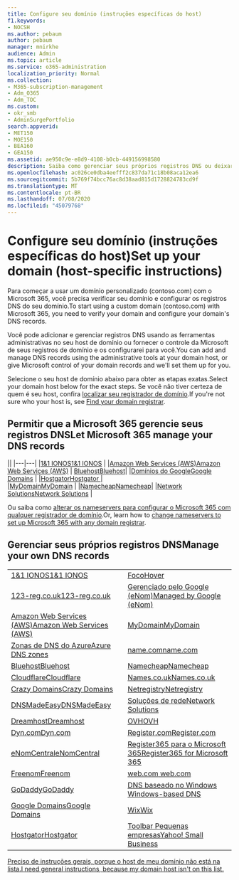 ```yaml
---
title: Configure seu domínio (instruções específicas do host)
f1.keywords:
- NOCSH
ms.author: pebaum
author: pebaum
manager: mnirkhe
audience: Admin
ms.topic: article
ms.service: o365-administration
localization_priority: Normal
ms.collection:
- M365-subscription-management
- Adm_O365
- Adm_TOC
ms.custom:
- okr_smb
- AdminSurgePortfolio
search.appverid:
- MET150
- MOE150
- BEA160
- GEA150
ms.assetid: ae950c9e-e8d9-4108-b0cb-449156998580
description: Saiba como gerenciar seus próprios registros DNS ou deixar que a Microsoft gerencie seus registros DNS para você.
ms.openlocfilehash: ac026ce0dba4eefff2c837da71c18b08aca12ea6
ms.sourcegitcommit: 5b769f74bcc76ac8d38aad815d1728824783cd9f
ms.translationtype: MT
ms.contentlocale: pt-BR
ms.lasthandoff: 07/08/2020
ms.locfileid: "45079768"
---
```

# <a name="set-up-your-domain-host-specific-instructions"></a><span data-ttu-id="43d34-103">Configure seu domínio (instruções específicas do host)</span><span class="sxs-lookup"><span data-stu-id="43d34-103">Set up your domain (host-specific instructions)</span></span>

<span data-ttu-id="43d34-104">Para começar a usar um domínio personalizado (contoso.com) com o Microsoft 365, você precisa verificar seu domínio e configurar os registros DNS do seu domínio.</span><span class="sxs-lookup"><span data-stu-id="43d34-104">To start using a custom domain (contoso.com) with Microsoft 365, you need to verify your domain and configure your domain's DNS records.</span></span> 
  
<span data-ttu-id="43d34-105">Você pode adicionar e gerenciar registros DNS usando as ferramentas administrativas no seu host de domínio ou fornecer o controle da Microsoft de seus registros de domínio e os configurarei para você.</span><span class="sxs-lookup"><span data-stu-id="43d34-105">You can add and manage DNS records using the administrative tools at your domain host, or give Microsoft control of your domain records and we'll set them up for you.</span></span>
  
<span data-ttu-id="43d34-106">Selecione o seu host de domínio abaixo para obter as etapas exatas.</span><span class="sxs-lookup"><span data-stu-id="43d34-106">Select your domain host below for the exact steps.</span></span> <span data-ttu-id="43d34-107">Se você não tiver certeza de quem é seu host, confira [localizar seu registrador de domínio](find-your-domain-registrar.md).</span><span class="sxs-lookup"><span data-stu-id="43d34-107">If you're not sure who your host is, see [Find your domain registrar](find-your-domain-registrar.md).</span></span>
  

## <a name="let-microsoft-365-manage-your-dns-records"></a><span data-ttu-id="43d34-108">Permitir que a Microsoft 365 gerencie seus registros DNS</span><span class="sxs-lookup"><span data-stu-id="43d34-108">Let Microsoft 365 manage your DNS records</span></span>

||
|---|---|
|[<span data-ttu-id="43d34-109">1&1 IONOS</span><span class="sxs-lookup"><span data-stu-id="43d34-109">1&1 IONOS</span></span>](../dns/change-nameservers-at-1-1-internet.md) |
|[<span data-ttu-id="43d34-110">Amazon Web Services (AWS)</span><span class="sxs-lookup"><span data-stu-id="43d34-110">Amazon Web Services (AWS)</span></span>](../dns/change-nameservers-at-aws.md) |
 [<span data-ttu-id="43d34-111">Bluehost</span><span class="sxs-lookup"><span data-stu-id="43d34-111">Bluehost</span></span>](../dns/change-nameservers-at-bluehost.md)|
|[<span data-ttu-id="43d34-112">Domínios do Google</span><span class="sxs-lookup"><span data-stu-id="43d34-112">Google   Domains</span></span>](../dns/change-nameservers-at-google-domains.md) |
|[<span data-ttu-id="43d34-113">Hostgator</span><span class="sxs-lookup"><span data-stu-id="43d34-113">Hostgator   </span></span>](../dns/change-nameservers-at-hostgator.md)  |  
|[<span data-ttu-id="43d34-114">MyDomain</span><span class="sxs-lookup"><span data-stu-id="43d34-114">MyDomain</span></span>](../dns/change-nameservers-at-mydomain.md) | 
|[<span data-ttu-id="43d34-115">Namecheap</span><span class="sxs-lookup"><span data-stu-id="43d34-115">Namecheap</span></span>](../dns/change-nameservers-at-namecheap.md)|
|[<span data-ttu-id="43d34-116">Network Solutions</span><span class="sxs-lookup"><span data-stu-id="43d34-116">Network Solutions</span></span>](../dns/change-nameservers-at-network-solutions.md) |  

<span data-ttu-id="43d34-117">Ou saiba como [alterar os nameservers para configurar o Microsoft 365 com qualquer registrador de domínio](change-nameservers-at-any-domain-registrar.md).</span><span class="sxs-lookup"><span data-stu-id="43d34-117">Or, learn how to [change nameservers to set up Microsoft 365 with any domain registrar](change-nameservers-at-any-domain-registrar.md).</span></span>

## <a name="manage-your-own-dns-records"></a><span data-ttu-id="43d34-118">Gerenciar seus próprios registros DNS</span><span class="sxs-lookup"><span data-stu-id="43d34-118">Manage your own DNS records</span></span>

|                           |                          |
|---------------------------|--------------------------|
| [<span data-ttu-id="43d34-119">1&1 IONOS</span><span class="sxs-lookup"><span data-stu-id="43d34-119">1&1 IONOS</span></span>](../dns/create-dns-records-at-1-1-internet.md) | [<span data-ttu-id="43d34-120">Foco</span><span class="sxs-lookup"><span data-stu-id="43d34-120">Hover</span></span>](../dns/create-dns-records-at-hover.md) |
| [<span data-ttu-id="43d34-121">123-reg.co.uk</span><span class="sxs-lookup"><span data-stu-id="43d34-121">123-reg.co.uk</span></span>](../dns/create-dns-records-at-123-reg-co-uk.md) | [<span data-ttu-id="43d34-122">Gerenciado pelo Google (eNom)</span><span class="sxs-lookup"><span data-stu-id="43d34-122">Managed   by Google (eNom)</span></span>](../dns/create-dns-records-for-domain-managed-by-google-enom.md)|
| [<span data-ttu-id="43d34-123">Amazon Web Services (AWS)</span><span class="sxs-lookup"><span data-stu-id="43d34-123">Amazon Web Services (AWS)</span></span>](../dns/create-dns-records-at-aws.md) | [<span data-ttu-id="43d34-124">MyDomain</span><span class="sxs-lookup"><span data-stu-id="43d34-124">MyDomain</span></span>](../dns/create-dns-records-at-mydomain.md) |
| [<span data-ttu-id="43d34-125">Zonas de DNS do Azure</span><span class="sxs-lookup"><span data-stu-id="43d34-125">Azure DNS zones</span></span>](../dns/create-dns-records-for-azure-dns-zones.md) | [<span data-ttu-id="43d34-126">name.com</span><span class="sxs-lookup"><span data-stu-id="43d34-126">name.com</span></span>](../dns/create-dns-records-at-name-com.md) |
| [<span data-ttu-id="43d34-127">Bluehost</span><span class="sxs-lookup"><span data-stu-id="43d34-127">Bluehost</span></span>](../dns/create-dns-records-at-bluehost.md) | [<span data-ttu-id="43d34-128">Namecheap</span><span class="sxs-lookup"><span data-stu-id="43d34-128">Namecheap</span></span>](../dns/create-dns-records-at-namecheap.md)|
| [<span data-ttu-id="43d34-129">Cloudflare</span><span class="sxs-lookup"><span data-stu-id="43d34-129">Cloudflare</span></span>](../dns/create-dns-records-at-cloudflare.md)| [<span data-ttu-id="43d34-130">Names.co.uk</span><span class="sxs-lookup"><span data-stu-id="43d34-130">Names.co.uk</span></span>](../dns/create-dns-records-at-names-co-uk.md) |
|  [<span data-ttu-id="43d34-131">Crazy Domains</span><span class="sxs-lookup"><span data-stu-id="43d34-131">Crazy Domains</span></span>](../dns/create-dns-records-at-crazy-domains.md)| [<span data-ttu-id="43d34-132">Netregistry</span><span class="sxs-lookup"><span data-stu-id="43d34-132">Netregistry</span></span>](../dns/create-dns-records-at-netregistry.md) |
|[<span data-ttu-id="43d34-133">DNSMadeEasy</span><span class="sxs-lookup"><span data-stu-id="43d34-133">DNSMadeEasy</span></span>](../dns/create-dns-records-at-dnsmadeeasy.md) | [<span data-ttu-id="43d34-134">Soluções de rede</span><span class="sxs-lookup"><span data-stu-id="43d34-134">Network   Solutions</span></span>](../dns/create-dns-records-at-network-solutions.md) |
|[<span data-ttu-id="43d34-135">Dreamhost</span><span class="sxs-lookup"><span data-stu-id="43d34-135">Dreamhost</span></span>](../dns/create-dns-records-at-dreamhost.md)  | [<span data-ttu-id="43d34-136">OVH</span><span class="sxs-lookup"><span data-stu-id="43d34-136">OVH</span></span>](../dns/create-dns-records-at-ovh.md) |
|  [<span data-ttu-id="43d34-137">Dyn.com</span><span class="sxs-lookup"><span data-stu-id="43d34-137">Dyn.com</span></span>](../dns/create-dns-records-at-dyn-com.md) | [<span data-ttu-id="43d34-138">Register.com</span><span class="sxs-lookup"><span data-stu-id="43d34-138">Register.com</span></span>](../dns/create-dns-records-at-register-com.md) |
| [<span data-ttu-id="43d34-139">eNomCentral</span><span class="sxs-lookup"><span data-stu-id="43d34-139">eNomCentral</span></span>](../dns/create-dns-records-at-enomcentral.md)| [<span data-ttu-id="43d34-140">Register365 para o Microsoft 365</span><span class="sxs-lookup"><span data-stu-id="43d34-140">Register365 for Microsoft 365</span></span>](../dns/create-dns-records-at-register365.md)  |
| [<span data-ttu-id="43d34-141">Freenom</span><span class="sxs-lookup"><span data-stu-id="43d34-141">Freenom</span></span>](../dns/create-dns-records-at-freenom.md) | [<span data-ttu-id="43d34-142">web.com</span><span class="sxs-lookup"><span data-stu-id="43d34-142"> web.com </span></span>](../dns/create-dns-records-at-web-com.md)|
|[<span data-ttu-id="43d34-143">GoDaddy</span><span class="sxs-lookup"><span data-stu-id="43d34-143">GoDaddy</span></span>](../dns/create-dns-records-at-godaddy.md)|[<span data-ttu-id="43d34-144">DNS baseado no Windows</span><span class="sxs-lookup"><span data-stu-id="43d34-144"> Windows-based DNS</span></span>](../dns/create-dns-records-using-windows-based-dns.md)   |
| [<span data-ttu-id="43d34-145">Google Domains</span><span class="sxs-lookup"><span data-stu-id="43d34-145">Google Domains</span></span>](../dns/create-dns-records-at-google-domains.md) |[<span data-ttu-id="43d34-146">Wix</span><span class="sxs-lookup"><span data-stu-id="43d34-146">Wix</span></span>](../dns/create-dns-records-at-wix.md) |
|[<span data-ttu-id="43d34-147">Hostgator</span><span class="sxs-lookup"><span data-stu-id="43d34-147">Hostgator</span></span>](../dns/create-dns-records-at-hostgator.md)  | [<span data-ttu-id="43d34-148">Toolbar   Pequenas empresas</span><span class="sxs-lookup"><span data-stu-id="43d34-148">Yahoo!   Small Business</span></span>](../dns/create-dns-records-at-yahoo-small-business.md)  |

[<span data-ttu-id="43d34-149">Preciso de instruções gerais, porque o host de meu domínio não está na lista.</span><span class="sxs-lookup"><span data-stu-id="43d34-149">I need general instructions, because my domain host isn't on this list. </span></span>](create-dns-records-at-any-dns-hosting-provider.md)
   
